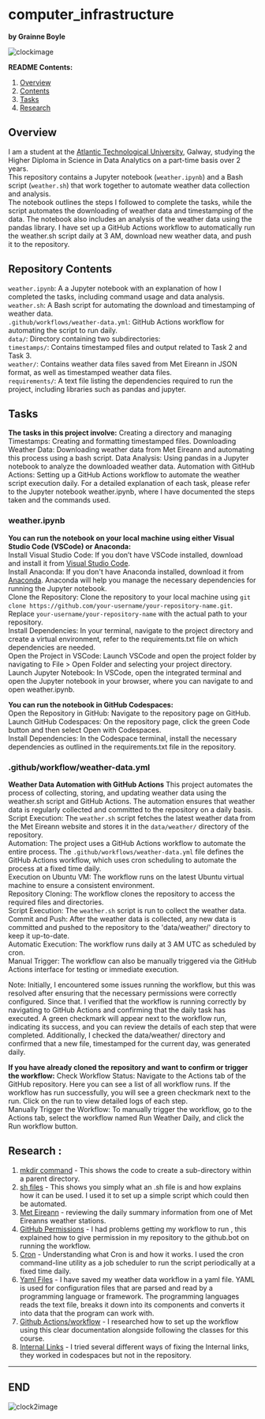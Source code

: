 # computer_infrastructure

**by Grainne Boyle**

![clockimage](img/watch.jpg)

**README Contents:**

1. [Overview](README.md/#overview)
2. [Contents](README.md/#repository-contents)
3. [Tasks](README.md/#tasks)
4. [Research](README.md/#research)

## Overview

I am a student at the [Atlantic Technological University](https://www.atu.ie/), Galway, studying the Higher Diploma in Science in Data Analytics on a part-time basis over 2 years.  
This repository contains a Jupyter notebook (`weather.ipynb`) and a Bash script (`weather.sh`) that work together to automate weather data collection and analysis.  
The notebook outlines the steps I followed to complete the tasks, while the script automates the downloading of weather data and timestamping of the data. The notebook also includes an analysis of the weather data using the pandas library. I have set up a GitHub Actions workflow to automatically run the weather.sh script daily at 3 AM, download new weather data, and push it to the repository.

## Repository Contents
`weather.ipynb`: A a Jupyter notebook with an explanation of how I completed the tasks, including command usage and data analysis.  
`weather.sh`: A Bash script for automating the download and timestamping of weather data.  
`.github/workflows/weather-data.yml`: GitHub Actions workflow for automating the script to run daily.  
`data/`: Directory containing two subdirectories:  
`timestamps/`: Contains timestamped files and output related to Task 2 and Task 3.  
`weather/`: Contains weather data files saved from Met Eireann in JSON format, as well as timestamped weather data files.  
`requirements/`: A text file listing the dependencies required to run the project, including libraries such as pandas and jupyter.  

## Tasks 

**The tasks in this project involve:** 
Creating a directory and managing Timestamps: Creating and formatting timestamped files.
Downloading Weather Data: Downloading weather data from Met Eireann and automating this process using a bash script.
Data Analysis: Using pandas in a Jupyter notebook to analyze the downloaded weather data.
Automation with GitHub Actions: Setting up a GitHub Actions workflow to automate the weather script execution daily.
For a detailed explanation of each task, please refer to the Jupyter notebook weather.ipynb, where I have documented the steps taken and the commands used.

### weather.ipynb
**You can run the notebook on your local machine using either Visual Studio Code (VSCode) or Anaconda:**  
Install Visual Studio Code: If you don’t have VSCode installed, download and install it from [Visual Studio Code](https://code.visualstudio.com/).  
Install Anaconda: If you don't have Anaconda installed, download it from [Anaconda](https://www.anaconda.com/download). Anaconda will help you manage the necessary dependencies for running the Jupyter notebook.  
Clone the Repository: Clone the repository to your local machine using  ```git clone https://github.com/your-username/your-repository-name.git```. Replace `your-username/your-repository-name` with the actual path to your repository.  
Install Dependencies: In your terminal, navigate to the project directory and create a virtual environment, refer to the requirements.txt file on which dependencies are needed.    
Open the Project in VSCode: Launch VSCode and open the project folder by navigating to File > Open Folder and selecting your project directory.    
Launch Jupyter Notebook: In VSCode, open the integrated terminal and open the Jupyter notebook in your browser, where you can navigate to and open weather.ipynb.  

**You can run the notebook in GitHub Codespaces:**  
Open the Repository in GitHub: Navigate to the repository page on GitHub.  
Launch GitHub Codespaces: On the repository page, click the green Code button and then select Open with Codespaces.  
Install Dependencies: In the Codespace terminal, install the necessary dependencies as outlined in the requirements.txt file in the repository.  

### .github/workflow/weather-data.yml  
**Weather Data Automation with GitHub Actions**
This project automates the process of collecting, storing, and updating weather data using the weather.sh script and GitHub Actions. The automation ensures that weather data is regularly collected and committed to the repository on a daily basis.  
Script Execution: The `weather.sh` script fetches the latest weather data from the Met Eireann website and stores it in the `data/weather/` directory of the repository.    
Automation: The project uses a GitHub Actions workflow to automate the entire process. The `.github/workflows/weather-data.yml` file defines the GitHub Actions workflow, which uses cron scheduling to automate the process at a fixed time daily.  
Execution on Ubuntu VM: The workflow runs on the latest Ubuntu virtual machine to ensure a consistent environment.    
Repository Cloning: The workflow clones the repository to access the required files and directories.    
Script Execution: The `weather.sh` script is run to collect the weather data.    
Commit and Push: After the weather data is collected, any new data is committed and pushed to the repository to the 'data/weather/' directory to keep it up-to-date.  
Automatic Execution: The workflow runs daily at 3 AM UTC as scheduled by cron.  
Manual Trigger: The workflow can also be manually triggered via the GitHub Actions interface for testing or immediate execution. 

Note: Initially, I encountered some issues running the workflow, but this was resolved after ensuring that the necessary permissions were correctly configured. Since that. 
I verified that the workflow is running correctly by navigating to GitHub Actions and confirming that the daily task has executed. A green checkmark will appear next to the workflow run, indicating its success, and you can review the details of each step that were completed. Additionally, I checked the data/weather/ directory and confirmed that a new file, timestamped for the current day, was generated daily.

**If you have already cloned the repository and want to confirm or trigger the workflow:**
Check Workflow Status: Navigate to the Actions tab of the GitHub repository. Here you can see a list of all workflow runs. If the workflow has run successfully, you will see a green checkmark next to the run. Click on the run to view detailed logs of each step.  
Manually Trigger the Workflow: To manually trigger the workflow, go to the Actions tab, select the workflow named Run Weather Daily, and click the Run workflow button. 

## Research :
1. [mkdir command](https://askubuntu.com/questions/731721/is-there-a-way-to-create-multiple-directories-at-once-with-mkdir) - This shows the code to create a sub-directory within a parent directory.  
2. [sh files](https://medium.com/@andrewdass/how-to-execute-sh-files-71d8885d8ef3#:~:text=A%20file%20with%20the%20%E2%80%9C.,files%20in%20Unix%20or%20Linux.) - This shows you simply what an .sh file is and how explains how it can be used. I used it to set up a simple script which could then be automated.
3. [Met Eireann](https://www.met.ie/climate/available-data/daily-data) - reviewing the daily summary information from one of Met Eireanns weather stations.
4. [GitHub Permissions](https://www.raulmelo.me/en/til/how-to-solve-permission-to-x-denied-to-github-actions-bot#:~:text=Go%20to%20your%20project%20Settings,button%20and%20rerun%20your%20pipeline.) - I had problems getting my workflow to run , this explained how to give permission in my repository to the github.bot on running the workflow.
5. [Cron](https://en.wikipedia.org/wiki/Cron) - Understanding what Cron is and how it works. I used the cron command-line utility as a job scheduler to run the script periodically at a fixed time daily.
6. [Yaml Files](https://spacelift.io/blog/yaml) - I have saved my weather data workflow in a yaml file. YAML is used for configuration files that are parsed and read by a programming language or framework. The programming languages reads the text file, breaks it down into its components and converts it into data that the program can work with.
7. [Github Actions/workflow](https://docs.github.com/en/actions/writing-workflows/quickstart) - I researched how to set up the workflow using this clear documentation alongside following the classes for this course.
8. [Internal Links](https://stackoverflow.com/questions/6695439/how-to-link-to-a-named-anchor-in-multimarkdown#7015050) - I tried several different ways of fixing the Internal links, they worked in codespaces but not in the repository.


------------------------------------------
## END

![clock2image](img/clockwork.jpg)


